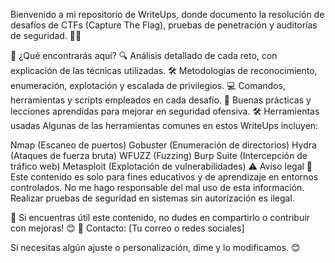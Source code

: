 Bienvenido a mi repositorio de WriteUps, donde documento la resolución de desafíos de CTFs (Capture The Flag), pruebas de penetración y auditorías de seguridad. 📌🚀

📌 ¿Qué encontrarás aquí?
🔍 Análisis detallado de cada reto, con explicación de las técnicas utilizadas.
🛠 Metodologías de reconocimiento, enumeración, explotación y escalada de privilegios.
💻 Comandos, herramientas y scripts empleados en cada desafío.
🔐 Buenas prácticas y lecciones aprendidas para mejorar en seguridad ofensiva.
🛠 Herramientas usadas
Algunas de las herramientas comunes en estos WriteUps incluyen:

Nmap (Escaneo de puertos)
Gobuster (Enumeración de directorios)
Hydra (Ataques de fuerza bruta)
WFUZZ (Fuzzing)
Burp Suite (Intercepción de tráfico web)
Metasploit (Explotación de vulnerabilidades)
⚠️ Aviso legal
📢 Este contenido es solo para fines educativos y de aprendizaje en entornos controlados.
No me hago responsable del mal uso de esta información. Realizar pruebas de seguridad en sistemas sin autorización es ilegal.

🚀 Si encuentras útil este contenido, no dudes en compartirlo o contribuir con mejoras! 😊
🔗 Contacto: [Tu correo o redes sociales]

Si necesitas algún ajuste o personalización, dime y lo modificamos. 😊
